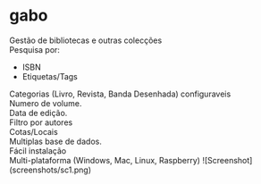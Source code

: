 # gabo
Gestão de bibliotecas e outras colecções<br>
Pesquisa por:
<ul>
  <li>ISBN </li>  
<li>Etiquetas/Tags</li>
</ul>
Categorias (Livro, Revista, Banda Desenhada) configuraveis<br>
Numero de volume. <br>
Data de edição.<br>
Filtro por autores<br>
Cotas/Locais<br>
Multiplas base de dados.<br>
Fácil instalação<br>
Multi-plataforma (Windows, Mac, Linux, Raspberry)
![Screenshot](screenshots/sc1.png)
